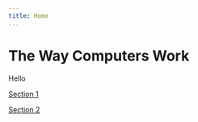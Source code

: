 ```yaml
---
title: Home
...
```


# The Way Computers Work

Hello

[Section 1](Section1/index.html)

[Section 2](Section2/index.html)

